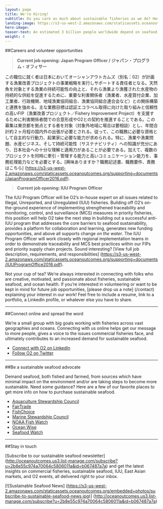 ```yaml
---
layout: page 
title: We're Hiring!
subtitle: Do you care as much about sustainable fisheries as we do? Here are a few ways to contribute.
landing-image: https://s3-us-west-2.amazonaws.com/staticassets.oceanoutcomes.org/rollover+images/join-our-team-rollover.jpg
hero-image:
teaser-text: An estimated 3 billion people worldwide depend on seafood as their primary source of protein. Seafood plays a vital role in food security, ocean health, and local economies. Here’s what you can do to get involved and support more sustainable fisheries.
weight: 4
---
```


##Careers and volunteer opportunities

> **Current job opening: Japan Program Officer / ジャパン・プログラム・オフィサー** 

この職位に就く者は日本においてオーシャンアウトカムズ（別名：02）が計画する漁業改善プロジェクトの事業戦略を実行しサポートする責任者となる。天然魚を対象とする漁業の持続可能性の向上と、それら漁業より漁獲された水産物の持続的な供給を促進するために、重要な利害関係者（漁業者、水産買付企業、加工業者、行政機関、地域漁業協同組合、漁業協同組合連合会など）との関係構築と連携を強める。主な業務目標は認証エコラベル取得に向けた取り組みと信頼性の高いFIP（漁業改善プロジェクト／Fishery Improvement Project）を支援するために利害関係者間での合意形成やO2との契約を推進することである。この募集は東京都を拠点とする者を対象（対象外地域に場合は要相談）とし、年間合計約２ヶ月程の国内外の出張が必要とされる。従って、この職務に必要な資格として自主的な行動力、起業家に必要な能力が求められる。特に、漁業や漁業問題、水産ビジネス、そして持続可能性（サステナビリティ）への知識が充分にあり、日本社会への十分な理解と適用力があることが必要である。加えて、複数のプロジェクトを同時に牽引・管理する能力と高いコミュニケーション能力を、事務処理能力などを必要とする。[興味ありますか？職務記述書、職務要件、責務はこちら] (https://s3-us-west-2.amazonaws.com/staticassets.oceanoutcomes.org/supporting+documents/JapanProgramOfficer2016.pdf).

> **Current job opening: IUU Program Officer**  

The IUU Program Officer will be O2’s in-house expert on all issues related to Illegal, Unreported, and Unregulated (IUU) fisheries. Building off O2’s on-the-ground experience of implementing strengthened traceability and monitoring, control, and surveillance (MCS) measures in priority fisheries, this position will help O2 take the next step in building out a successful anti-IUU program that addresses the core barriers to seafood sustainability, provides a platform for collaboration and learning, generates new funding opportunities, and above all supports change *on the water*. The IUU Program Officer will work closely with regional implementation teams in order to demonstrate traceability and MCS best practices within our FIPs and priority supply chain projects. Sound interesting? [View full job description, requirements, and responsibilities] (https://s3-us-west-2.amazonaws.com/staticassets.oceanoutcomes.org/supporting+documents/IUUProgramOffice2016.pdf).

Not your cup of tea? We’re always interested in connecting with folks who are creative, motivated, and passionate about fisheries, sustainable seafood, and ocean health. If you’re interested in volunteering or want to be kept in mind for future job opportunities, [please drop us a note] (/contact) explaining your interest in our work! Feel free to include a resume, link to a portfolio, a LinkedIn profile, or whatever else you have to share.

-----

##Connect online and spread the word 

We’re a small group with big goals working with fisheries across vast geographies and oceans. Connecting with us online helps get our message to more people, gives a voice to the issues commercial fisheries face, and ultimately contributes to an increased demand for sustainable seafood.

 * <a href="https://www.linkedin.com/company/ocean-outcomes" target="_blank">Connect with O2 on LinkedIn</a>
 * <a href="http://www.twitter.com/oceanoutcomes" target="_blank">Follow O2 on Twitter</a>

-----
##Be a sustainable seafood advocate

Demand seafood, both fished and farmed, from sources which have minimal impact on the environment and/or are taking steps to become more sustainable. Need some guidance? Here are a few of our favorite places to get more info on how to purchase sustainable seafood.
  
 * <a href="http://www.asc-aqua.org/" target="_blank">Aquaculture Stewardship Council</a>
 * <a href="http://fairtradeusa.org/certification/producers/seafood" target="_blank">FairTrade</a>
 * <a href="http://www.fishchoice.com/" target="_blank">FishChoice</a>
 * <a href="https://www.msc.org/" target="_blank">Marine Stewardship Council</a>
 * <a href="http://www.fishwatch.gov/" target="_blank">NOAA Fish Watch</a>
 * <a href="http://www.oceanwise.ca/seafood" target="_blank">Ocean Wise</a>
 * <a href="http://www.seafoodwatch.org/" target="_blank">Seafood Watch</a>

-----
##Stay in touch

[Subscribe to our sustainable seafood newsletter] (http://oceanoutcomes.us3.list-manage.com/subscribe?u=2b8e55c974a70064c5806011a&id=b067487a7a) and get the latest insights on commercial fisheries, sustainable seafood, IUU, East Asian markets, and O2 events, all delivered right to your inbox. 

[![Sustainable Seafood News]
(https://s3-us-west-2.amazonaws.com/staticassets.oceanoutcomes.org/embedded+photos/subscribe-to-sustainable-seafood-news.jpg)] (http://oceanoutcomes.us3.list-manage.com/subscribe?u=2b8e55c974a70064c5806011a&id=b067487a7a)
